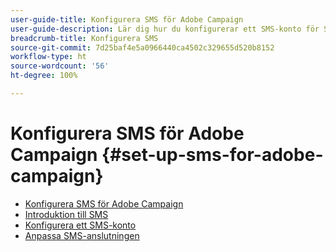```yaml
---
user-guide-title: Konfigurera SMS för Adobe Campaign
user-guide-description: Lär dig hur du konfigurerar ett SMS-konto för SMPP-leverantörer, hur Adobe Campaign hanterar SMS och hur du analyserar och felsöker konfigurationen. 
breadcrumb-title: Konfigurera SMS
source-git-commit: 7d25baf4e5a0966440ca4502c329655d520b8152
workflow-type: ht
source-wordcount: '56'
ht-degree: 100%

---
```



# Konfigurera SMS för Adobe Campaign {#set-up-sms-for-adobe-campaign}

+ [Konfigurera SMS för Adobe Campaign](/help/tutorial-sms/overview.md)
+ [Introduktion till SMS](/help/tutorial-sms/introduction-to-sms.md)
+ [Konfigurera ett SMS-konto](/help/tutorial-sms/set-up-account-for-standard-smpp-provider.md)
+ [Anpassa SMS-anslutningen](/help/tutorial-sms/adapt-sms-connector-to-smpp-provider.md)
